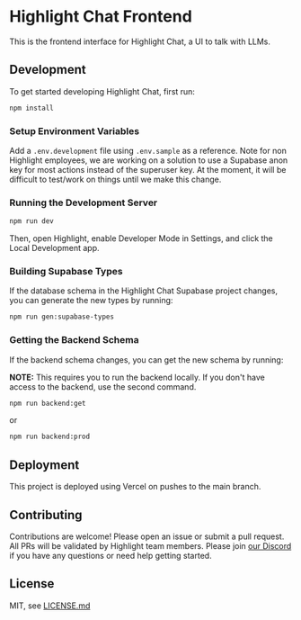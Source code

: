 # Highlight Chat Frontend

This is the frontend interface for Highlight Chat, a UI to talk with LLMs.

## Development

To get started developing Highlight Chat, first run:

```bash
npm install
```

### Setup Environment Variables

Add a `.env.development` file using `.env.sample` as a reference. Note for non Highlight employees, we are working on a solution to use a Supabase anon key for most actions instead of the superuser key. At the moment, it will be difficult to test/work on things until we make this change.

### Running the Development Server

```bash
npm run dev
```

Then, open Highlight, enable Developer Mode in Settings, and click the Local Development app.

### Building Supabase Types

If the database schema in the Highlight Chat Supabase project changes, you can generate the new types by running:

```bash
npm run gen:supabase-types
```

### Getting the Backend Schema

If the backend schema changes, you can get the new schema by running:

**NOTE:** This requires you to run the backend locally. If you don't have access to the backend, use the second command.

```bash
npm run backend:get
```

or

```bash
npm run backend:prod
```

## Deployment

This project is deployed using Vercel on pushes to the main branch.

## Contributing

Contributions are welcome! Please open an issue or submit a pull request. All PRs will be validated by Highlight team members. Please join [our Discord](https://discord.gg/hlai) if you have any questions or need help getting started.

## License

MIT, see [LICENSE.md](LICENSE.md)
